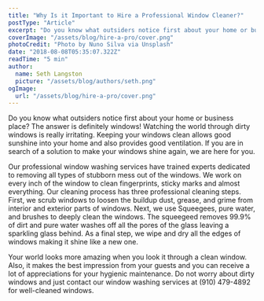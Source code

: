 ```yaml
---
title: "Why Is it Important to Hire a Professional Window Cleaner?"
postType: "Article"
excerpt: "Do you know what outsiders notice first about your home or business place? The answer is definitely windows! Watching the world through dirty windows is really irritating. Keeping your windows clean allows good sunshine into your home and also provides good ventilation. If you are in search of a solution to make your windows shine again, we are here for you."
coverImage: "/assets/blog/hire-a-pro/cover.png"
photoCredit: "Photo by Nuno Silva via Unsplash"
date: "2018-08-08T05:35:07.322Z"
readTime: "5 min"
author:
  name: Seth Langston
  picture: "/assets/blog/authors/seth.png"
ogImage:
  url: "/assets/blog/hire-a-pro/cover.png"
---
```


Do you know what outsiders notice first about your home or business place? The answer is definitely windows! Watching the world through dirty windows is really irritating. Keeping your windows clean allows good sunshine into your home and also provides good ventilation. If you are in search of a solution to make your windows shine again, we are here for you.

Our professional window washing services have trained experts dedicated to removing all types of stubborn mess out of the windows. We work on every inch of the window to clean fingerprints, sticky marks and almost everything. Our cleaning process has three professional cleaning steps. First, we scrub windows to loosen the buildup dust, grease, and grime from interior and exterior parts of windows. Next, we use Squeegees, pure water, and brushes to deeply clean the windows. The squeegeed removes 99.9% of dirt and pure water washes off all the pores of the glass leaving a sparkling glass behind. As a final step, we wipe and dry all the edges of windows making it shine like a new one.

Your world looks more amazing when you look it through a clean window. Also, it makes the best impression from your guests and you can receive a lot of appreciations for your hygienic maintenance. Do not worry about dirty windows and just contact our window washing services at (910) 479-4892 for well-cleaned windows.
